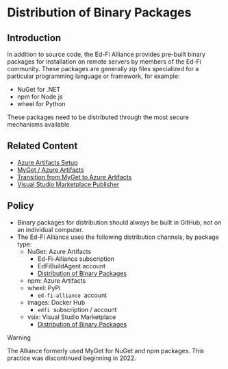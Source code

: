 # Distribution of Binary Packages

## Introduction

In addition to source code, the Ed-Fi Alliance provides pre-built binary
packages for installation on remote servers by members of the Ed-Fi community.
These packages are generally zip files specialized for a particular programming
language or framework, for example:

- NuGet for .NET
- npm for Node.js
- wheel for Python

These packages need to be distributed through the most secure mechanisms
available.

## Related Content

- [Azure Artifacts
  Setup](./distribution-of-binary-packages/azure-artifacts-setup.md)
- [MyGet / Azure
  Artifacts](./distribution-of-binary-packages/myget-azure-artifacts.md)
- [Transition from MyGet to Azure
  Artifacts](./distribution-of-binary-packages/transition-from-myget-to-azure-artifacts.md)
- [Visual Studio Marketplace
  Publisher](./distribution-of-binary-packages/visual-studio-marketplace-publisher.md)

## Policy

- Binary packages for distribution should always be built in GitHub, not on an
  individual computer.
- The Ed-Fi Alliance uses the following distribution channels, by package type:
  - NuGet: Azure Artifacts
    - Ed-Fi-Alliance subscription
    - EdFiBuildAgent account
    - [Distribution of Binary
      Packages](https://edfi.atlassian.net/wiki/spaces/SDLC/pages/19334226/Distribution+of+Binary+Packages)
  - npm: Azure Artifacts
  - wheel: PyPi
    - `ed-fi-alliance`  account
  - images: Docker Hub
    - `edfi`  subscription / account
  - vsix: Visual Studio Marketplace
    - [Distribution of Binary
      Packages](https://edfi.atlassian.net/wiki/spaces/SDLC/pages/19334226/Distribution+of+Binary+Packages)

> [!WARNING]
> The Alliance formerly used MyGet for NuGet and npm packages. This
> practice was discontinued beginning in 2022.
